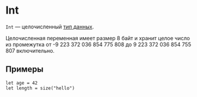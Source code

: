# Int

`Int` — целочисленный [тип данных](/ru/ride/data-types).

Целочисленная переменная имеет размер 8 байт и хранит целое число из промежутка от -9 223 372 036 854 775 808 до 9 223 372 036 854 755 807 включительно.

## Примеры

``` ride
let age = 42
let length = size("hello")
```
